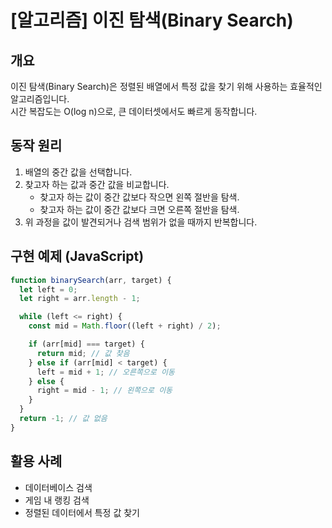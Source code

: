 # [알고리즘] 이진 탐색(Binary Search)

## 개요

이진 탐색(Binary Search)은 정렬된 배열에서 특정 값을 찾기 위해 사용하는 효율적인 알고리즘입니다.  
시간 복잡도는 O(log n)으로, 큰 데이터셋에서도 빠르게 동작합니다.

## 동작 원리

1. 배열의 중간 값을 선택합니다.
2. 찾고자 하는 값과 중간 값을 비교합니다.
   - 찾고자 하는 값이 중간 값보다 작으면 왼쪽 절반을 탐색.
   - 찾고자 하는 값이 중간 값보다 크면 오른쪽 절반을 탐색.
3. 위 과정을 값이 발견되거나 검색 범위가 없을 때까지 반복합니다.

## 구현 예제 (JavaScript)

```javascript
function binarySearch(arr, target) {
  let left = 0;
  let right = arr.length - 1;

  while (left <= right) {
    const mid = Math.floor((left + right) / 2);

    if (arr[mid] === target) {
      return mid; // 값 찾음
    } else if (arr[mid] < target) {
      left = mid + 1; // 오른쪽으로 이동
    } else {
      right = mid - 1; // 왼쪽으로 이동
    }
  }
  return -1; // 값 없음
}
```

## 활용 사례

- 데이터베이스 검색
- 게임 내 랭킹 검색
- 정렬된 데이터에서 특정 값 찾기
